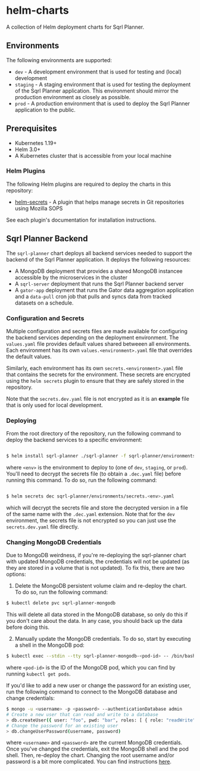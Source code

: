 # helm-charts
A collection of Helm deployment charts for Sqrl Planner.

## Environments

The following environments are supported:

- `dev` - A development environment that is used for testing and (local) development
- `staging` - A staging environment that is used for testing the deployment of the Sqrl Planner application. This
  environment should mirror the production environment as closely as possible.
- `prod` - A production environment that is used to deploy the Sqrl Planner application to the public.

## Prerequisites

- Kubernetes 1.19+
- Helm 3.0+
- A Kubernetes cluster that is accessible from your local machine

### Helm Plugins

The following Helm plugins are required to deploy the charts in this repository:

- [helm-secrets](https://github.com/jkroepke/helm-secrets) - A plugin that helps manage secrets in Git repositories using Mozilla SOPS

See each plugin's documentation for installation instructions.

## Sqrl Planner Backend

The `sqrl-planner` chart deploys all backend services needed to support the backend of the Sqrl Planner application.
It deploys the following resources:

- A MongoDB deployment that provides a shared MongoDB instancee accessible by the microservices in the cluster
- A `sqrl-server` deployment that runs the Sqrl Planner backend server
- A `gator-app` deployment that runs the Gator data aggregation application and a `data-pull` cron job that pulls and
  syncs data from tracked datasets on a schedule.

### Configuration and Secrets

Multiple configuration and secrets files are made available for configuring the backend services depending on the
deployment environment. The `values.yaml` file provides default values shared betweeen all environments. Each
environment has its own `values.<environment>.yaml` file that overrides the default values.

Similarly, each environment has its own `secrets.<environment>.yaml` file that contains the secrets for the
environment. These secrets are encrypted using the `helm secrets` plugin to ensure that they are safely stored in
the repository.

Note that the `secrets.dev.yaml` file is not encrypted as it is an **example** file that is only used for local
development.

### Deploying

From the root directory of the repository, run the following command to deploy the backend services to a specific
environment:
```bash

$ helm install sqrl-planner ./sqrl-planner -f sqrl-planner/environments/values.<env>.yaml -f sqrl-planner/environments/secrets.<env>.dec.yaml

```
where `<env>` is the environment to deploy to (one of `dev`, `staging`, or `prod`). You'll need to decrypt the secrets file (to obtain a `.dec.yaml` file) before running this command. To do so, run the following command:
```bash

$ helm secrets dec sqrl-planner/environments/secrets.<env>.yaml

```
which will decrypt the secrets file and store the decrypted version in a file of the same name with the `.dec.yaml` extension. Note that for the `dev` environment, the secrets file is not encrypted so you can just use the `secrets.dev.yaml` file directly.

### Changing MongoDB Credentials

Due to MongoDB weirdness, if you're re-deploying the sqrl-planner chart with updated MongoDB credentials, the credentials will not be updated (as they are stored in a volume that is not updated). To fix this, there are two options:

1. Delete the MongoDB persistent volume claim and re-deploy the chart. To do so, run the following command:
```bash
$ kubectl delete pvc sqrl-planner-mongodb
```
This will delete all data stored in the MongoDB database, so only do this if you don't care about the data. In any case, you should back up the data before doing this.

2. Manually update the MongoDB credentials. To do so, start by executing a shell in the MongoDB pod:
```bash
$ kubectl exec --stdin --tty sqrl-planner-mongodb-<pod-id> -- /bin/bash
```
where `<pod-id>` is the ID of the MongoDB pod, which you can find by running ```kubectl get pods```.

If you'd like to add a new user or change the password for an existing user, run the following command to connect to the MongoDB database and change credentials:
```bash
$ mongo -u <username> -p <password> --authenticationDatabase admin
# Create a new user that can read and write to a database
> db.createUser({ user: "foo", pwd: "bar", roles: [ { role: "readWrite", db: "some-db" } ] })
# Change the password for an existing user
> db.changeUserPassword(username, password)
```
where `<username>` and `<password>` are the current MongoDB credentials. Once you've changed the credentials, exit the MongoDB shell and the pod shell. Then, re-deploy the chart. Changing the root username and/or password is a bit more complicated. You can find instructions [here](https://docs.bitnami.com/aws/infrastructure/mongodb/administration/change-reset-password/).
